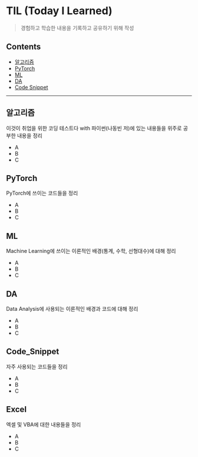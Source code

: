 # TIL (Today I Learned)

> 경험하고 학습한 내용을 기록하고 공유하기 위해 작성

## Contents

- [알고리즘](#알고리즘)
- [PyTorch](#PyTorch)
- [ML](#ML)
- [DA](#DA)
- [Code Snippet](#Code_Snippet)

--------------------------

## 알고리즘

이것이 취업을 위한 코딩 테스트다 with 파이썬(나동빈 저)에 있는 내용들을 위주로 공부한 내용을 정리

- A
- B
- C

## PyTorch

PyTorch에 쓰이는 코드들을 정리

- A
- B
- C

## ML

Machine Learning에 쓰이는 이론적인 배경(통계, 수학, 선형대수)에 대해 정리

- A
- B
- C

## DA

Data Analysis에 사용되는 이론적인 배경과 코드에 대해 정리

- A
- B
- C

## Code_Snippet

자주 사용되는 코드들을 정리

- A
- B
- C

## Excel

엑셀 및 VBA에 대한 내용들을 정리

- A
- B
- C
